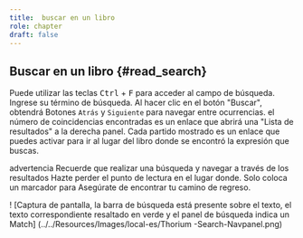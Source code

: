 ```yaml
---
title:  buscar en un libro
role: chapter
draft: false
---
```


## Buscar en un libro {#read_search}

Puede utilizar las teclas <kbd>Ctrl</kbd> + <kbd>F</kbd> para acceder al campo de búsqueda.
Ingrese su término de búsqueda. Al hacer clic en el botón "Buscar", obtendrá
Botones `Atrás` y `Siguiente` para navegar entre ocurrencias. el número de
coincidencias encontradas es un enlace que abrirá una "Lista de resultados" a la derecha
panel. Cada partido mostrado es un enlace que puedes activar para ir al
lugar del libro donde se encontró la expresión que buscas.

 advertencia
Recuerde que realizar una búsqueda y navegar a través de los resultados
Hazte perder el punto de lectura en el lugar donde. Solo coloca un marcador para
Asegúrate de encontrar tu camino de regreso.


! [Captura de pantalla, la barra de búsqueda está presente sobre el texto, el
texto correspondiente resaltado en verde y el panel de búsqueda indica un
Match] (../../Resources/Images/local-es/Thorium -Search-Navpanel.png)